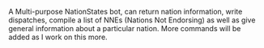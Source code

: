 A Multi-purpose NationStates bot, can return nation information, write dispatches, compile a list of NNEs (Nations Not Endorsing) as well as 
give general information about a particular nation. More commands will be added as I work on this more.
